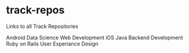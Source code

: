 # track-repos
Links to all Track Repositories

Android
Data Science
Web Development
iOS
Java Backend Development
Ruby on Rails
User Experiance Design
